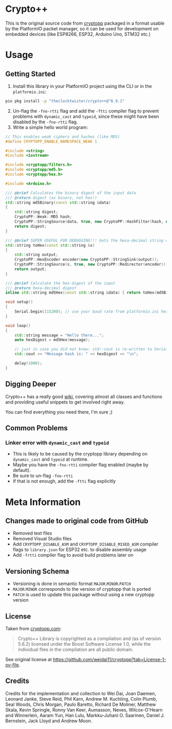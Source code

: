 # Crypto++

This is the original source code from [cryptopp](https://github.com/weidai11/cryptopp)
packaged in a format usable by the PlatformIO packet manager, so it can be used for
development on embedded devices (like ESP8266, ESP32, Arduino Uno, STM32 etc.)

# Usage

## Getting Started

1. Install this library in your PlatformIO project using the CLI or in the `platformio.ini`:
  ```bash
  pio pkg install -p "theclocktwister/crypto++@^8.9.1"
  ```
2. Un-flag the `-fno-rtti` flag and add the `-ftti` compiler flag to prevent problems with `dynamic_cast` and `typeid`, since these
   might have been disabled by the `-fno-rtti` flag.
3. Write a simple hello world program:
  ```c++
  // This enables weak ciphers and hashes (like MD5)
  #define CRYPTOPP_ENABLE_NAMESPACE_WEAK 1

  #include <string>
  #include <iostream>

  #include <cryptopp/filters.h>
  #include <cryptopp/md5.h>
  #include <cryptopp/hex.h>

  #include <Arduino.h>

  /// @brief Calculates the binary digest of the input data
  /// @return digest (as binary, not hex!)
  std::string md5Binary(const std::string &data)
  {
      std::string digest;
      CryptoPP::Weak::MD5 hash;
      CryptoPP::StringSource(data, true, new CryptoPP::HashFilter(hash, new CryptoPP::StringSink(digest)));
      return digest;
  }

  /// @brief SUPER USEFUL FOR DEBUGGING!!! Gets the hexa-decimal string of some binary data
  std::string toHex(const std::string &s)
  {
      std::string output;
      CryptoPP::HexEncoder encoder(new CryptoPP::StringSink(output));
      CryptoPP::StringSource(s, true, new CryptoPP::Redirector(encoder));
      return output;
  }

  /// @brief Calculate the hex-digest of the input
  /// @return hexa-decimal digest
  inline std::string md5Hex(const std::string &data) { return toHex(md5Binary(data)); }

  void setup()
  {
      Serial.begin(115200); // use your baud rate from platformio.ini here !
  }

  void loop()
  {
      std::string message = "Hello there...";
      auto hexDigest = md5Hex(message);

      // just in case you did not know: std::cout is re-written to Serial by PlatformIO ;)
      std::cout << "Message hash is: " << hexDigest << "\n";

      delay(1000);
  }
  ```

## Digging Deeper
Crypto++ has a really good [wiki](https://www.cryptopp.com/wiki/Main_Page), covering almost all classes and functions and
providing useful snippets to get involved right away.

You can find everything you need there, I'm sure ;)


## Common Problems

### Linker error with `dynamic_cast` and `typeid`
- This is likely to be caused by the cryptopp library depending on `dynamic_cast` and `typeid` at runtime.
- Maybe you have the `-fno-rtti` compiler flag enabled (maybe by default).
- Be sure to un-flag `-fno-rtti`
- If that is not enough, add the `-ftti` flag explicitly



# Meta Information

## Changes made to original code from GitHub
- Removed text files
- Removed Visual Studio files
- Add `CRYPTOPP_DISABLE_ASM` and `CRYPTOPP_DISABLE_MIXED_ASM` compiler
  flags to `library.json` for ESP32 etc. to disable assembly usage
- Add `-frtti` compiler flag to avoid build problems later on

## Versioning Schema
- Versioning is done in semantic format `MAJOR`.`MINOR`.`PATCH`
- `MAJOR`.`MINOR` corresponds to the version of cryptopp that is ported
- `PATCH` is used to update this package without using a new cryptopp version

## License
Taken from [cryptopp.com](https://www.cryptopp.com/):

> Crypto++ Library is copyrighted as a compilation and (as of version 5.6.2) licensed under the Boost Software License 1.0, while the individual files in the compilation are all public domain.

See original license at https://github.com/weidai11/cryptopp?tab=License-1-ov-file.

## Credits

Credits for the implementation and collection to Wei Dai, Joan Daemen, Leonard Janke,
Steve Reid, Phil Karn, Andrew M. Kuchling, Colin Plumb, Seal Woods, Chris Morgan,
Paulo Baretto, Richard De Moliner, Matthew Skala, Kevin Springle, Ronny Van Keer,
Aumasson, Neves, Wilcox-O'Hearn and Winnerlein, Aaram Yun, Han Lulu, Markku-Juhani O. Saarinen,
Daniel J. Bernstein, Jack Lloyd and Andrew Moon.
